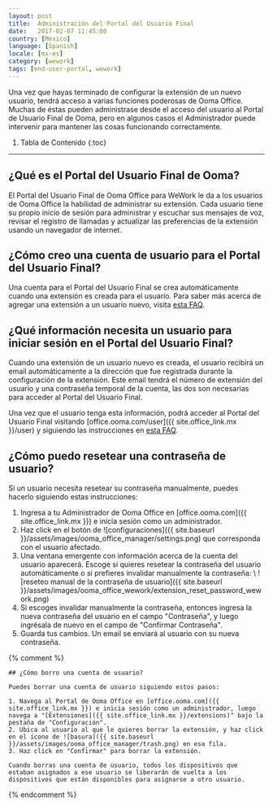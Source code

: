 ```yaml
---
layout: post
title:  Administración del Portal del Usuario Final
date:   2017-02-07 11:45:00
country: [Mexico]
language: [Spanish]
locale: [mx-es]
category: [wework]
tags: [end-user-portal, wework]
---
```


Una vez que hayas terminado de configurar la extensión de un nuevo usuario, tendrá acceso a varias funciones poderosas de Ooma Office. Muchas de éstas pueden administrase desde el acceso del usuario al Portal de Usuario Final de Ooma, pero en algunos casos el Administrador puede intervenir para mantener las cosas funcionando correctamente.

1. Tabla de Contenido
{:toc}
* * *

## ¿Qué es el Portal del Usuario Final de Ooma?

El Portal del Usuario Final de Ooma Office para WeWork le da a los usuarios de Ooma Office la habilidad de administrar su extensión. Cada usuario tiene su propio inicio de sesión para administrar y escuchar sus mensajes de voz, revisar el registro de llamadas y actualizar las preferencias de la extensión usando un navegador de internet.

## ¿Cómo creo una cuenta de usuario para el Portal del Usuario Final?

Una cuenta para el Portal del Usuario Final se crea automáticamente cuando una extensión es creada para el usuario. Para saber más acerca de agregar una extensión a un usuario nuevo, visita [esta FAQ](/mx/es/setting-up-extensions).

## ¿Qué información necesita un usuario para iniciar sesión en el Portal del Usuario Final?

Cuando una extensión de un usuario nuevo es creada, el usuario recibirá un email automáticamente a la dirección que fue registrada durante la configuración de la extensión. Este email tendrá el número de extensión del usuario y una contraseña temporal de la cuenta, las dos son necesarias para acceder al Portal del Usuario Final.

Una vez que el usuario tenga esta información, podrá acceder al Portal del Usuario Final visitando [office.ooma.com/user]({{ site.office_link.mx }}/user) y siguiendo las instrucciones en [esta FAQ](/mx/es/ooma-end-user-portal).

## ¿Cómo puedo resetear una contraseña de usuario?

Si un usuario necesita resetear su contraseña manualmente, puedes hacerlo siguiendo estas instrucciones:

1. Ingresa a tu Administrador de Ooma Office en [office.ooma.com]({{ site.office_link.mx }}) e inicia sesión como un administrador.
2. Haz click en el botón de ![configuraciones]({{ site.baseurl }}/assets/images/ooma_office_manager/settings.png) que corresponda con el usuario afectado.
3. Una ventana emergente con información acerca de la cuenta del usuario aparecerá. Escoge si quieres resetear la contraseña del usuario automáticamente o si prefieres invalidar manualmente la contraseña: \\
   ![reseteo manual de la contraseña de usuario]({{ site.baseurl }}/assets/images/ooma_office_wework/extension_reset_password_wework.png)
4. Si escoges invalidar manualmente la contraseña, entonces ingresa la nueva contraseña del usuario en el campo "Contraseña", y luego ingrésala de nuevo en el campo de "Confirmar Contraseña".
5. Guarda tus cambios. Un email se enviará al usuario con su nueva contraseña.

{% comment %}

	## ¿Cómo borro una cuenta de usuario?

	Puedes borrar una cuenta de usuario siguiendo estos pasos:

	1. Navega al Portal de Ooma Office en [office.ooma.com]({{ site.office_link.mx }}) e inicia sesión como un administrador, luego navega a "[Extensiones]({{ site.office_link.mx }}/extensions)" bajo la pestaña de "Configuración".
	2. Ubica al usuario al que le quieres borrar la extensión, y haz click en el ícono de ![basura]({{ site.baseurl }}/assets/images/ooma_office_manager/trash.png) en esa fila.
	3. Haz click en "Confirmar" para borrar la extensión.

	Cuando borras una cuenta de usuario, todos los dispositivos que estaban asignados a ese usuario se liberarán de vuelta a los dispositivos que están disponibles para asignarse a otro usuario. 

{% endcomment %}
